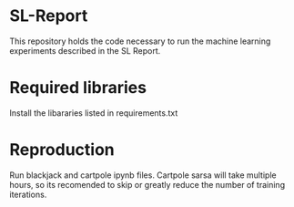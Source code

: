 ﻿# SL-Report
This repository holds the code necessary to run the machine learning experiments described in the SL Report.

# Required libraries
Install the libararies listed in requirements.txt


# Reproduction
Run blackjack and cartpole ipynb files. Cartpole sarsa will take multiple hours, so its recomended to skip or greatly reduce the number of training iterations.
